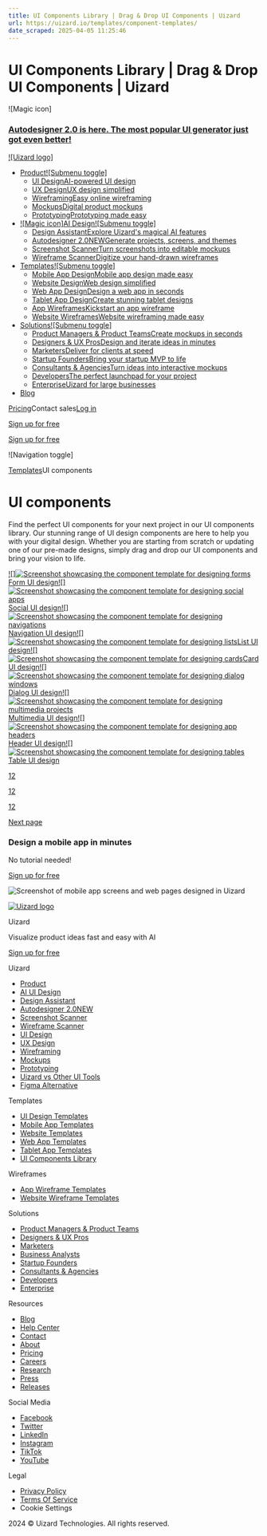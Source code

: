```yaml
---
title: UI Components Library | Drag & Drop UI Components | Uizard
url: https://uizard.io/templates/component-templates/
date_scraped: 2025-04-05 11:25:46
---
```


# UI Components Library | Drag & Drop UI Components | Uizard

![Magic icon]

### [Autodesigner 2.0 is here. The most popular UI generator just got even better!](/autodesigner/)

[![Uizard logo]](/)

  * [Product![Submenu toggle]](/product/)
    * [UI DesignAI-powered UI design](/ui-design/)
    * [UX DesignUX design simplified](/ux-design/)
    * [WireframingEasy online wireframing](/wireframing/)
    * [MockupsDigital product mockups](/mockups/)
    * [PrototypingPrototyping made easy](/prototyping/)
  * [![Magic icon]AI Design![Submenu toggle]](/ai-design/)
    * [Design AssistantExplore Uizard's magical AI features](/design-assistant/)
    * [Autodesigner 2.0NEWGenerate projects, screens, and themes](/autodesigner/)
    * [Screenshot ScannerTurn screenshots into editable mockups](/screenshot-scanner/)
    * [Wireframe ScannerDigitize your hand-drawn wireframes](/wireframe-scanner/)
  * [Templates![Submenu toggle]](/templates/)
    * [Mobile App DesignMobile app design made easy](/templates/mobile-app-templates/)
    * [Website DesignWeb design simplified](/templates/website-templates/)
    * [Web App DesignDesign a web app in seconds](/templates/web-app-templates/)
    * [Tablet App DesignCreate stunning tablet designs](/templates/tablet-templates/)
    * [App WireframesKickstart an app wireframe](/templates/app-wireframes/)
    * [Website WireframesWebsite wireframing made easy](/templates/website-wireframes/)
  * [Solutions![Submenu toggle]](/solutions/)
    * [Product Managers & Product TeamsCreate mockups in seconds](/solutions/product-managers/)
    * [Designers & UX ProsDesign and iterate ideas in minutes](/solutions/ux-professionals/)
    * [MarketersDeliver for clients at speed](/solutions/marketers/)
    * [Startup FoundersBring your startup MVP to life](/solutions/startup-founders/)
    * [Consultants & AgenciesTurn ideas into interactive mockups](/solutions/consultants/)
    * [DevelopersThe perfect launchpad for your project](/solutions/developers/)
    * [EnterpriseUizard for large businesses](/enterprise/)
  * [Blog](https://uizard.io/blog/)

[Pricing](/pricing/)Contact sales[Log in](https://app.uizard.io/login)

[Sign up for free](https://app.uizard.io/sign-up/)

[Sign up for free](https://app.uizard.io/sign-up/)

![Navigation toggle]

[Templates](/templates/)UI components

# UI components

Find the perfect UI components for your next project in our UI components library. Our stunning range of UI design components are here to help you with your digital design. Whether you are starting from scratch or updating one of our pre-made designs, simply drag and drop our UI components and bring your vision to life.

[![]![Screenshot showcasing the component template for designing forms](/static/f96b22e03525b1b9d910bfa3c81b9c38/a8e47/736e79431c96ef61b0cfc5cc52c17f2491cbac00-1440x835.png)Form UI design](/templates/component-templates/form/)[![]![Screenshot showcasing the component template for designing social apps](/static/937cffb69a7ff5278890a5481c94b65c/a8e47/2e816be8402b8010a1e1137925decfd06b76cec4-1440x835.png)Social UI design](/templates/component-templates/social/)[![]![Screenshot showcasing the component template for designing navigations](/static/fb13d907aeafade0ffff08f1d5e94286/a8e47/5561fea203c54becd0a22f62fcbdf1331655e221-1440x835.png)Navigation UI design](/templates/component-templates/navigation/)[![]![Screenshot showcasing the component template for designing lists](/static/e227a119bba10190e427d0572c1026a5/a8e47/f6f098da486eac9d8e880b254c198c3f778724eb-1440x835.png)List UI design](/templates/component-templates/list/)[![]![Screenshot showcasing the component template for designing cards](/static/94bfc28aec8f9c3a139fcb0e18e2a873/a8e47/ed5b6ce7b1b04496802172d95a18d5fbc2cb9b8a-1440x835.png)Card UI design](/templates/component-templates/card/)[![]![Screenshot showcasing the component template for designing dialog windows](/static/1508c0fafa930dab567494a0eedd62fe/a8e47/1a9a4884bc202e837b381bc8b675a122e301963d-1440x835.png)Dialog UI design](/templates/component-templates/dialog/)[![]![Screenshot showcasing the component template for designing multimedia projects](/static/2839685c372d1086b5da6f9308c33a89/a8e47/c99218b7e39db68c0a16df1866e0db5de918f593-1440x835.png)Multimedia UI design](/templates/component-templates/multimedia/)[![]![Screenshot showcasing the component template for designing app headers](/static/e227a119bba10190e427d0572c1026a5/a8e47/f6f098da486eac9d8e880b254c198c3f778724eb-1440x835.png)Header UI design](/templates/component-templates/header/)[![]![Screenshot showcasing the component template for designing tables](/static/a04307f1f5cd2110b1652f34e382fa19/a8e47/3432fcc4003d19894af697e76ea5b2ff90318aee-1440x835.png)Table UI design](/templates/component-templates/table/)

[1](/templates/component-templates/)[2](/templates/component-templates/page/2/)

[1](/templates/component-templates/)[2](/templates/component-templates/page/2/)

[1](/templates/component-templates/)[2](/templates/component-templates/page/2/)

[Next page](/templates/component-templates/page/2/)

### Design a mobile app in minutes

No tutorial needed!

[Sign up for free](https://app.uizard.io/sign-up/)

![Screenshot of mobile app screens and web pages designed in Uizard](/static/shoutout-image-a-b7da030efb79ca33e0f1791d0bd8c2f8.png)

[![Uizard logo](/static/uizard-logo-icon-embossed-light-mode-1e432f6090148e645236f9f3ad44d69d.png)](/)

Uizard

Visualize product ideas fast and easy with AI

[Sign up for free](https://app.uizard.io/sign-up/)

Uizard

  * [Product](/product/)
  * [AI UI Design](/ai-design/)
  * [Design Assistant](/design-assistant/)
  * [Autodesigner 2.0NEW](/autodesigner/)
  * [Screenshot Scanner](/screenshot-scanner/)
  * [Wireframe Scanner](/wireframe-scanner/)
  * [UI Design](/ui-design/)
  * [UX Design](/ux-design/)
  * [Wireframing](/wireframing/)
  * [Mockups](/mockups/)
  * [Prototyping](/prototyping/)
  * [Uizard vs Other UI Tools](/uizard-vs-design-tools/)
  * [Figma Alternative](/figma-alternative/)

Templates

  * [UI Design Templates](https://uizard.io/templates/)
  * [Mobile App Templates](https://uizard.io/templates/mobile-app-templates/)
  * [Website Templates](https://uizard.io/templates/website-templates/)
  * [Web App Templates](https://uizard.io/templates/web-app-templates/)
  * [Tablet App Templates](https://uizard.io/templates/tablet-templates/)
  * [UI Components Library](https://uizard.io/templates/component-templates/)

Wireframes

  * [App Wireframe Templates](/templates/app-wireframes/)
  * [Website Wireframe Templates](/templates/website-wireframes/)

Solutions

  * [Product Managers & Product Teams](/solutions/product-managers/)
  * [Designers & UX Pros](/solutions/ux-professionals/)
  * [Marketers](/solutions/marketers/)
  * [Business Analysts](/solutions/business-analysts/)
  * [Startup Founders](/solutions/startup-founders/)
  * [Consultants & Agencies](/solutions/consultants/)
  * [Developers](/solutions/developers/)
  * [Enterprise](/enterprise/)

Resources

  * [Blog](/blog/)
  * [Help Center](https://support.uizard.io/en/)
  * [Contact](/contact/)
  * [About](/about/)
  * [Pricing](/pricing/)
  * [Careers](/careers/)
  * [Research](/research/)
  * [Press](/press/)
  * [Releases](https://updates.uizard.io/)

Social Media

  * [Facebook](https://www.facebook.com/uizard.io/)
  * [Twitter](https://twitter.com/uizard/)
  * [LinkedIn](https://www.linkedin.com/company/uizard/)
  * [Instagram](https://www.instagram.com/uizard/)
  * [TikTok](https://www.tiktok.com/@uizardio/)
  * [YouTube](https://www.youtube.com/@uizardio/)

Legal

  * [Privacy Policy](/privacy/)
  * [Terms Of Service](/terms-of-service/)
  * Cookie Settings

2024 © Uizard Technologies. All rights reserved.
